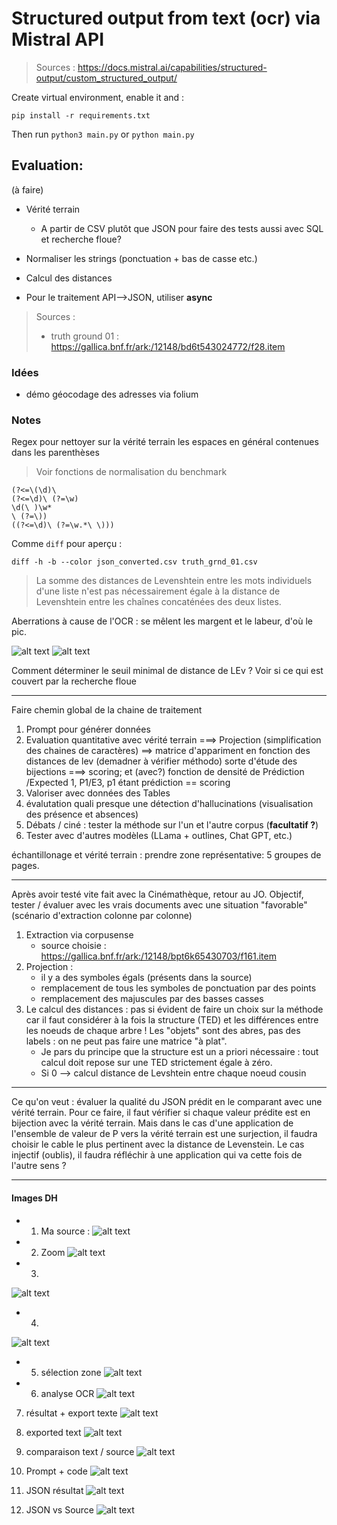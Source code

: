 # Structured output from text (ocr) via Mistral API 

> Sources : https://docs.mistral.ai/capabilities/structured-output/custom_structured_output/

Create virtual environment, enable it and :

```
pip install -r requirements.txt
```

Then run `python3 main.py` or `python main.py`

## Evaluation:

(à faire)
- Vérité terrain
    - A partir de CSV plutôt que JSON pour faire des tests aussi avec SQL et recherche floue?
- Normaliser les strings (ponctuation + bas de casse etc.)
- Calcul des distances 

- Pour le traitement API-->JSON, utiliser **async**

> Sources :
> - truth ground 01 : https://gallica.bnf.fr/ark:/12148/bd6t543024772/f28.item

### Idées

- démo géocodage des adresses via folium

### Notes

Regex pour nettoyer sur la vérité terrain les espaces en général contenues dans les parenthèses

> Voir fonctions de normalisation du benchmark

```Regex
(?<=\(\d)\ 
(?<=\d)\ (?=\w)
\d(\ )\w*
\ (?=\))
((?<=\d)\ (?=\w.*\ \)))
```

Comme `diff` pour aperçu :

```shell
diff -h -b --color json_converted.csv truth_grnd_01.csv 
```

> La somme des distances de Levenshtein entre les mots individuels d'une liste n'est pas nécessairement égale à la distance de Levenshtein entre les chaînes concaténées des deux listes. 

Aberrations à cause de l'OCR : se mêlent les margent et le labeur, d'où le pic.

![alt text](benchmark/img/stats.png "Title")
![alt text](benchmark/img/abberations_marges.png "Title")

Comment déterminer le seuil minimal de distance de LEv ? Voir si ce qui est couvert par la recherche floue

---
Faire chemin global de la chaine de traitement

1) Prompt pour générer données
2) Evaluation quantitative avec vérité terrain ===> Projection (simplification des chaines de caractères) ==> matrice d'appariment en fonction des distances de lev (demadner à vérifier méthodo) sorte d'étude des bijections ===> scoring; et (avec?) fonction de densité de Prédiction /Expected 1, P1/E3, p1 étant prédiction == scoring
3) Valoriser avec données des Tables
4) évalutation quali presque une détection d'hallucinations (visualisation des présence et absences)
5) Débats / ciné : tester la méthode sur l'un et l'autre corpus (**facultatif ?**)
6) Tester avec d'autres modèles (LLama + outlines, Chat GPT, etc.)


échantillonage et vérité terrain : prendre zone représentative: 5 groupes de pages.

---
Après avoir testé vite fait avec la Cinémathèque, retour au JO. Objectif, tester / évaluer avec les vrais documents avec une situation "favorable" (scénario d'extraction colonne par colonne)

1) Extraction via corpusense
    - source choisie : https://gallica.bnf.fr/ark:/12148/bpt6k65430703/f161.item
2) Projection : 
    - il y a des symboles égals (présents dans la source)
    - remplacement de tous les symboles de ponctuation par des points
    - remplacement des majuscules par des basses casses
3) Le calcul des distances : pas si évident de faire un choix sur la méthode car il faut considérer à la fois la structure (TED) et les différences entre les noeuds de chaque arbre ! Les "objets" sont des abres, pas des labels : on ne peut pas faire une matrice "à plat".
    - Je pars du principe que la structure est un a priori nécessaire : tout calcul doit repose sur une TED strictement égale à zéro.
    - Si 0 --> calcul distance de Levshtein entre chaque noeud cousin

___

Ce qu'on veut : évaluer la qualité du JSON prédit en le comparant avec une vérité terrain. Pour ce faire, il faut vérifier si chaque valeur prédite est en bijection avec la vérité terrain. Mais dans le cas d'une application de l'ensemble de valeur de P vers la vérité terrain est une surjection, il faudra choisir le cable le plus pertinent avec la distance de Levenstein. Le cas injectif (oublis), il faudra réfléchir à une application qui va cette fois de l'autre sens ?

___

#### Images DH

- 1. Ma source : 
    ![alt text](img/01_table.jpeg "Title")

- 2. Zoom
    ![alt text](img/02_zoom_table.jpg "Title")

- 3. 
![alt text](img/03.png "title")

- 4.
![alt text](img/04.png "title")

- 5. sélection zone
![alt text](img/05.png "title")

- 6. analyse OCR
![alt text](img/06.png "title")

7. résultat + export texte
![alt text](img/07.png "title") 

8. exported text
![alt text](img/08.png "title")

9. comparaison text / source
![alt text](img/09.png "title")

10. Prompt + code 
![alt text](img/10.png "title")

11. JSON résultat
![alt text](img/11.png "title")

12. JSON vs Source
![alt text](img/12.png "title")
